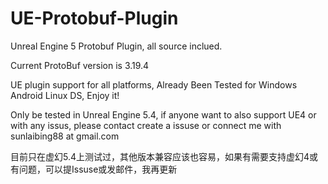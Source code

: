 # UE-Protobuf-Plugin

Unreal Engine 5 Protobuf Plugin, all source inclued.

Current ProtoBuf version is 3.19.4

UE plugin support for all platforms, Already Been Tested for Windows Android Linux DS, Enjoy it!

Only be tested in Unreal Engine 5.4, if anyone want to also support UE4 or with any issus, please contact create a issuse or connect me with sunlaibing88 at gmail.com

目前只在虚幻5.4上测试过，其他版本兼容应该也容易，如果有需要支持虚幻4或有问题，可以提Issuse或发邮件，我再更新


